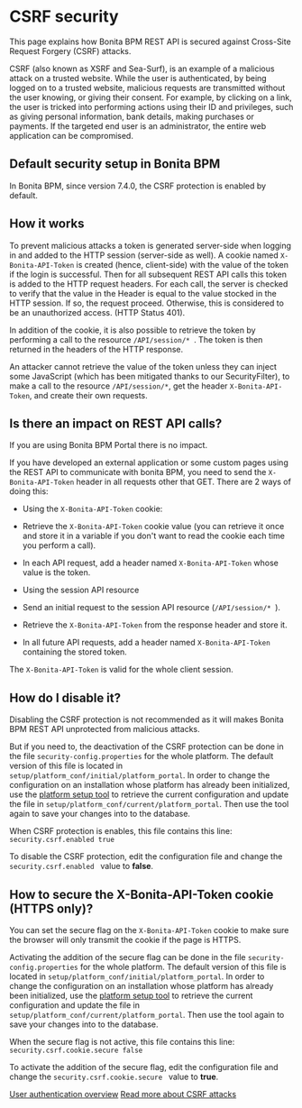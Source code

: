 # CSRF security

This page explains how Bonita BPM REST API is secured against Cross-Site Request Forgery (CSRF) attacks.

CSRF (also known as XSRF and Sea-Surf), is an example of a malicious attack on a trusted website.
While the user is authenticated, by being logged on to a trusted website, malicious requests are transmitted without the user knowing, or giving their consent. 
For example, by clicking on a link, the user is tricked into performing actions using their ID and privileges, such as giving personal information, bank details, making purchases or payments.
If the targeted end user is an administrator, the entire web application can be compromised.

## Default security setup in Bonita BPM

In Bonita BPM, since version 7.4.0, the CSRF protection is enabled by default.

## How it works

To prevent malicious attacks a token is generated server-side when logging in and added to the HTTP session (server-side as well).
A cookie named `X-Bonita-API-Token` is created (hence, client-side) with the value of the token if the login is successful.
Then for all subsequent REST API calls this token is added to the HTTP request headers.
For each call, the server is checked to verify that the value in the Header is equal to the value stocked in the HTTP session. 
If so, the request proceed. Otherwise, this is considered to be an unauthorized access. (HTTP Status 401).

In addition of the cookie, it is also possible to retrieve the token by performing a call to the resource `/API/session/* `. The token is then returned in the headers of the HTTP response.

An attacker cannot retrieve the value of the token unless they can inject some JavaScript (which has been mitigated thanks to our SecurityFilter), to make a call to the resource `/API/session/*`,
get the header `X-Bonita-API-Token`, and create their own requests.

## Is there an impact on REST API calls?

If you are using Bonita BPM Portal there is no impact.

If you have developed an external application or some custom pages using the REST API to communicate with bonita BPM, you need to send the `X-Bonita-API-Token` header in all requests other that GET. There are 2 ways of doing this:

* Using the `X-Bonita-API-Token` cookie:
 * Retrieve the `X-Bonita-API-Token` cookie value (you can retrieve it once and store it in a variable if you don't want to read the cookie each time you perform a call).
 * In each API request, add a header named `X-Bonita-API-Token` whose value is the token.

* Using the session API resource
 * Send an initial request to the session API resource (`/API/session/* `).
 * Retrieve the `X-Bonita-API-Token` from the response header and store it.
 * In all future API requests, add a header named `X-Bonita-API-Token` containing the stored token.

The `X-Bonita-API-Token` is valid for the whole client session.


## How do I disable it?

Disabling the CSRF protection is not recommended as it will makes Bonita BPM REST API unprotected from malicious attacks.

But if you need to, the deactivation of the CSRF protection can be done in the file `security-config.properties` for the whole platform.
The default version of this file is located in `setup/platform_conf/initial/platform_portal`. In order to change the configuration on an installation whose platform has already been initialized, use the [platform setup tool](BonitaBPM_platform_setup.md) to retrieve the current configuration and update the file in `setup/platform_conf/current/platform_portal`. Then use the tool again to save your changes into to the database.

When CSRF protection is enables, this file contains this line: 
`
security.csrf.enabled true
`

To disable the CSRF protection, edit the configuration file and change the `security.csrf.enabled ` value to **false**.

## How to secure the X-Bonita-API-Token cookie (HTTPS only)?

You can set the secure flag on the `X-Bonita-API-Token` cookie to make sure the browser will only transmit the cookie if the page is HTTPS.

Activating the addition of the secure flag can be done in the file `security-config.properties` for the whole platform.
The default version of this file is located in `setup/platform_conf/initial/platform_portal`. In order to change the configuration on an installation whose platform has already been initialized, use the [platform setup tool](BonitaBPM_platform_setup.md) to retrieve the current configuration and update the file in `setup/platform_conf/current/platform_portal`. Then use the tool again to save your changes into to the database.

When the secure flag is not active, this file contains this line: 
`
security.csrf.cookie.secure false
`

To activate the addition of the secure flag, edit the configuration file and change the `security.csrf.cookie.secure ` value to **true**.

[User authentication overview](user-authentication-overview.md)
[Read more about CSRF attacks](http://www.acunetix.com/websitesecurity/csrf-attacks)

